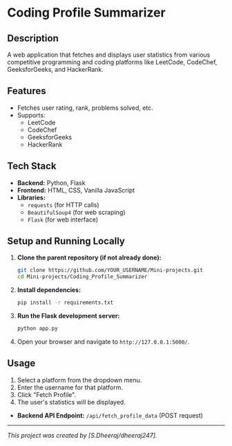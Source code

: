 # Coding Profile Summarizer

## Description

A web application that fetches and displays user statistics from various competitive programming and coding platforms like LeetCode, CodeChef, GeeksforGeeks, and HackerRank.

## Features

*   Fetches user rating, rank, problems solved, etc.
*   Supports:
    *   LeetCode
    *   CodeChef
    *   GeeksforGeeks
    *   HackerRank

## Tech Stack

*   **Backend:** Python, Flask
*   **Frontend:** HTML, CSS, Vanilla JavaScript
*   **Libraries:**
    *   `requests` (for HTTP calls)
    *   `BeautifulSoup4` (for web scraping)
    *   `Flask` (for web interface)

## Setup and Running Locally

1.  **Clone the parent repository (if not already done):**
    ```bash
    git clone https://github.com/YOUR_USERNAME/Mini-projects.git
    cd Mini-projects/Coding_Profile_Summarizer
    ```
2.  **Install dependencies:**
    ```bash
    pip install -r requirements.txt
    ```
3.  **Run the Flask development server:**
    ```bash
    python app.py
    ```
5.  Open your browser and navigate to `http://127.0.0.1:5000/`.

## Usage

1.  Select a platform from the dropdown menu.
2.  Enter the username for that platform.
3.  Click "Fetch Profile".
4.  The user's statistics will be displayed.

*   **Backend API Endpoint:** `/api/fetch_profile_data` (POST request)

---

*This project was created by [S.Dheeraj/dheeraj247].*